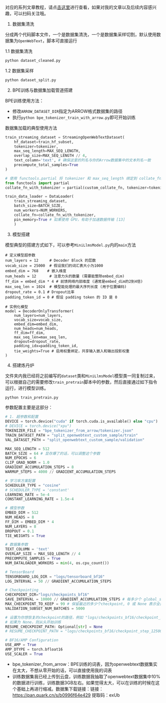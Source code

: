
对应的系列文章教程，请点[击这里](https://mp.weixin.qq.com/mp/appmsgalbum?__biz=Mzk3NTA5NzEyNw==&action=getalbum&album_id=4000680701623418884&subscene=159&subscene=&scenenote=https%3A%2F%2Fmp.weixin.qq.com%2Fs%2FkgWCru0daBA9q5lLkmtMWw&nolastread=1#wechat_redirect)进行查看，如果对我的文章以及后续内容感兴趣，可以扫码关注哦。

1. 数据集清洗

分成两个代码脚本文件，一个是数据集清洗，一个是数据集采样切割，默认使用数据集为`OpenWebText`，脚本可直接运行

1.1 数据集清洗

```bash
python dataset_cleaned.py
```

1.2 数据集采样

```bash
python dataset_split.py
```

2. BPE训练与数据集加载管道搭建

BPE训练使用方法：

- 修改`ARROW_DATASET_DIR`指定为ARROW格式数据集的路径
- 执行`python bpe_tokenizer_train_with_arrow.py`即可开始训练

数据集加载的典型使用方法

```py
train_streaming_dataset = StreamingOpenWebTextDataset(
    hf_dataset=train_hf_subset,
    tokenizer=tokenizer,
    max_seq_length=MAX_SEQ_LENGTH,
    overlap_size=MAX_SEQ_LENGTH // 4,
    text_column='text', # 确保这里的列名与你的Arrow数据集中的文本列名一致
    precompute_total_samples=True
)

# 使用 functools.partial 将 tokenizer 和 max_seq_length 绑定到 collate_fn
from functools import partial
collate_fn_with_tokenizer = partial(custom_collate_fn, tokenizer=tokenizer, max_seq_length=MAX_SEQ_LENGTH)

train_data_loader = DataLoader(
    train_streaming_dataset,
    batch_size=BATCH_SIZE,
    num_workers=NUM_WORKERS,
    collate_fn=collate_fn_with_tokenizer,
    pin_memory=True # 如果使用 GPU，有助于加速数据传输 [13]
    )
```

3. 模型搭建

模型典型的搭建方式如下，可以参考`MiniLlmsModel.py`内的`main`方法

```
# 定义模型超参数
num_layers = 12     # Decoder Block 的层数
vocab_size = 25000  # 假设我们的词汇表大小为1000
embed_dim = 768    # 嵌入维度
num_heads = 12      # 注意力头的数量 (需要能整除embed_dim)
ff_dim = embed_dim * 4 # 前馈网络内部维度 (通常是embed_dim的2到4倍)
max_seq_len = 1024  # 模型能处理的最大序列长度 (用于位置编码)
dropout_rate = 0.1 # Dropout比率
padding_token_id = 0 # 假设 padding token 的 ID 是 0

# 实例化模型
model = DecoderOnlyTransformer(
    num_layers=num_layers,
    vocab_size=vocab_size,
    embed_dim=embed_dim,
    num_heads=num_heads,
    ff_dim=ff_dim,
    max_seq_len=max_seq_len,
    dropout=dropout_rate,
    padding_idx=padding_token_id,
    tie_weights=True # 启用权重绑定，共享输入嵌入和输出投影权重
)
```

4. 搭建炼丹炉

文件夹内我已经将之前编写的`dataset`类和`MiniLlmsModel`模型类一同复制过来，可以根据自己的需要修改`train_pretrain`脚本中的参数，然后直接通过如下指令运行，进行模型训练。

```sh
python train_pretrain.py
```

参数配置主要是这部分：

```python
# 1. 超参数和配置
DEVICE = torch.device("cuda" if torch.cuda.is_available() else "cpu")
# DEVICE = torch.device("xpu")
TOKENIZER_FILE = "bpe_tokenizer_from_arrow/tokenizer.json"
TRAIN_DATASET_PATH = "split_openwebtext_custom_sample/train"
VAL_DATASET_PATH = "split_openwebtext_custom_sample/validation"

MAX_SEQ_LENGTH = 512
BATCH_SIZE = 64 # 显存爆了的话，可以调整这个参数
NUM_EPOCHS = 6
CLIP_GRAD_NORM = 1.0
GRADIENT_ACCUMULATION_STEPS = 8
WARMUP_STEPS = 4000 // GRADIENT_ACCUMULATION_STEPS

# 学习率方案配置
SCHEDULER_TYPE = "cosine"
# SCHEDULER_TYPE = 'constant'
LEARNING_RATE = 5e-4
CONSTANT_LEARNING_RATE = 1.5e-4

# 模型参数
EMBED_DIM = 512
NUM_HEADS = 8
FF_DIM = EMBED_DIM * 4
NUM_LAYERS = 8
DROPOUT = 0.1
TIE_WEIGHTS = True

# 数据集参数
TEXT_COLUMN = 'text'
OVERLAP_SIZE = MAX_SEQ_LENGTH // 4
PRECOMPUTE_SAMPLES = True
NUM_DATALOADER_WORKERS = min(4, os.cpu_count())

# TensorBoard
TENSORBOARD_LOG_DIR = "logs/tensorboard_bf16"
LOG_INTERVAL = 50 // GRADIENT_ACCUMULATION_STEPS

# Checkpointing
CHECKPOINT_DIR="logs/checkpoints_bf16"
SAVE_INTERVAL = 10000 // GRADIENT_ACCUMULATION_STEPS # 每多少个 global_step 保存一次
MAX_CHECKPOINT_TO_KEEP = 99 # 保留最近的多少个checkpoint, 0 或 None 表示全部保留
VALIDATION_SUBSET_NUM_BATCHES = 5000

# 设置为你想恢复的checkpoint的路径，例如 "logs/checkpoints_bf16/checkpoint_step_1000.pt"
# 如果为 None，则从头开始训练
RESUME_CHECKPOINT_PATH: Optional[str] = None
# RESUME_CHECKPOINT_PATH = "logs/checkpoints_bf16/checkpoint_step_12500.pt"

# BF16/AMP Configuration
USE_AMP = True
AMP_DTYPE = torch.bfloat16
USE_SCALER = True
```

- bpe_tokenizer_from_arrow：BPE训练的词表，因为openwebtext数据集实在太大，不想从零开始的话，可以直接使用我的词表
- 训练数据集我已经上传到云盘，训练数据我抽取了openwebtext数据集中10%的数据进行训练，训练数据3GB左右。如果觉得太大，可以在训练的时候在这个基础上再进行缩减。数据集下载链接：链接：https://pan.quark.cn/s/b0996f64e429 提取码：exUb

